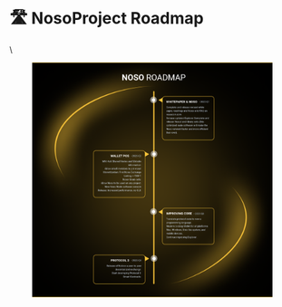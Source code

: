 # 🛣 NosoProject Roadmap

\


<div data-full-width="true">

<figure><img src=".gitbook/assets/NosoRoadmapv2.png" alt=""><figcaption></figcaption></figure>

</div>
